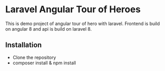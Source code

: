 # Laravel Angular Tour of Heroes

This is demo project of angular tour of hero with laravel. Frontend is build on angular 8 and api is build on laravel 8.

## Installation

- Clone the repository
- composer install & npm install
